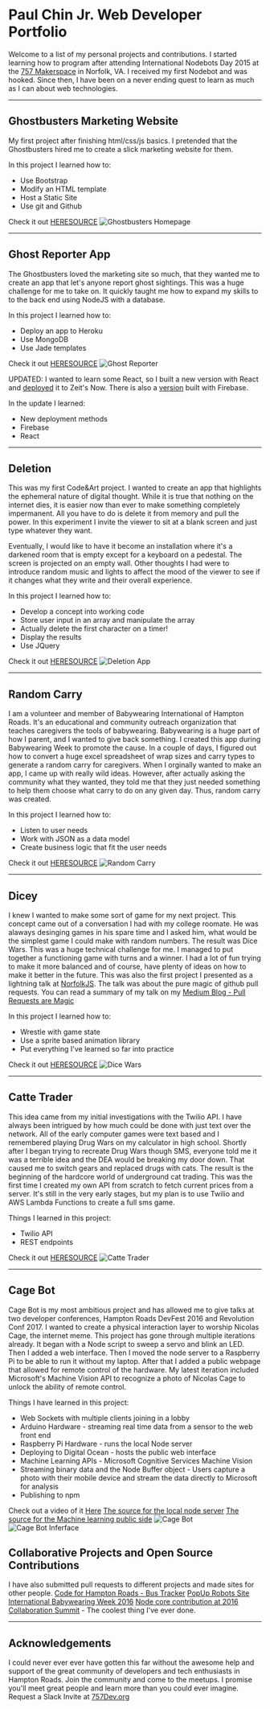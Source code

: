 # Paul Chin Jr. Web Developer Portfolio
Welcome to a list of my personal projects and contributions. I started learning how to program after attending International Nodebots Day 2015 at the [757 Makerspace](http://757makerspace.com) in Norfolk, VA. I received my first Nodebot and was hooked. Since then, I have been on a never ending quest to learn as much as I can about web technologies. 

---
## Ghostbusters Marketing Website
My first project after finishing html/css/js basics. I pretended that the Ghostbusters hired me to create a slick marketing website for them. 

In this project I learned how to: 
* Use Bootstrap
* Modify an HTML template
* Host a Static Site
* Use git and Github

Check it out [HERE](http://ghostbusters.bitballoon.com)[SOURCE](http://github.com/pchinjr/ghostbusters)
![Ghostbusters Homepage](http://i.imgur.com/EA1jVfs.png)

---
## Ghost Reporter App
The Ghostbusters loved the marketing site so much, that they wanted me to create an app that let's anyone report ghost sightings. This was a huge challenge for me to take on. It quickly taught me how to expand my skills to to the back end using  NodeJS with a database.

In this project I learned how to: 
* Deploy an app to Heroku
* Use MongoDB
* Use Jade templates

Check it out [HERE](http://ghostreporter.herokuapp.com)[SOURCE](http://github.com/pchinjr/ghostreporter)
![Ghost Reporter](http://i.imgur.com/gnS6vcp.png)

UPDATED: I wanted to learn some React, so I built a new version with React and [deployed](https://ghostreporter-react-lxuotvklmv.now.sh/) it to Zeit's Now. There is also a [version](https://ghostreact.firebaseapp.com/) built with Firebase.

In the update I learned: 
* New deployment methods
* Firebase
* React

---
## Deletion
This was my first Code&Art project. I wanted to create an app that highlights the ephemeral nature of digital thought. While it is true that nothing on the internet dies, it is easier now than ever to make something completely impermanent. All you have to do is delete it from memory and pull the power. In this experiment I invite the viewer to sit at a blank screen and just type whatever they want. 

Eventually, I would like to have it become an installation where it's a darkened room that is empty except for a keyboard on a pedestal. The screen is projected on an empty wall. Other thoughts I had were to introduce random music and lights to affect the mood of the viewer to see if it changes what they write and their overall experience.

In this project I learned how to: 
* Develop a concept into working code
* Store user input in an array and manipulate the array
* Actually delete the first character on a timer! 
* Display the results
* Use JQuery

Check it out [HERE](http://pchinjr.github.io/deletion)[SOURCE](http://github.com/pchinjr/deletion)
![Deletion App](http://i.imgur.com/JtCxTzx.png)

---
## Random Carry
I am a volunteer and member of Babywearing International of Hampton Roads. It's an educational and community outreach organization that teaches caregivers the tools of babywearing. Babywearing is a huge part of how I parent, and I wanted to give back something. I created this app during Babywearing Week to promote the cause. In a couple of days, I figured out how to convert a huge excel spreadsheet of wrap sizes and carry types to generate a random carry for caregivers. When I orginally wanted to make an app, I came up with really wild ideas. However, after actually asking the community what they wanted, they told me that they just needed something to help them choose what carry to do on any given day. Thus, random carry was created. 

In this project I learned how to: 
* Listen to user needs
* Work with JSON as a data model 
* Create business logic that fit the user needs

Check it out [HERE](http://randomcarry.bitballoon.com)[SOURCE](http://github.com/pchinjr/randomcarry)
![Random Carry](http://i.imgur.com/YPm7S7x.png)

---
## Dicey
I knew I wanted to make some sort of game for my next project. This concept came out of a conversation I had with my college roomate. He was alaways desinging games in his spare time and I asked him, what would be the simplest game I could make with random numbers. The result was Dice Wars. This was a huge technical challenge for me. I managed to put together a functioning game with turns and a winner. I had a lot of fun trying to make it more balanced and of course, have plenty of ideas on how to make it better in the future. This was also the first project I presented as a lightning talk at [NorfolkJS](http://www.norfolkjs.org). The talk was about the pure magic of github pull requests. You can read a summary of my talk on my [Medium Blog - Pull Requests are Magic](https://medium.com/@paulchinjr/pull-requests-are-magic-58f24f0e8760)

In this project I learned how to:
* Wrestle with game state
* Use a sprite based animation library
* Put everything I've learned so far into practice

Check it out [HERE](http://pchinjr.github.io/dicey)[SOURCE](http://github.com/pchinjr/dicey)
![Dice Wars](http://i.imgur.com/FPjKCbh.png)

---
## Catte Trader
This idea came from my initial investigations with the Twilio API. I have always been intrigued by how much could be done with just text over the network. All of the early computer games were text based and I remembered playing Drug Wars on my calculator in high school. Shortly after I began trying to recreate Drug Wars though SMS, everyone told me it was a terrible idea and the DEA would be breaking my door down. That caused me to switch gears and replaced drugs with cats. The result is the beginning of the hardcore world of underground cat trading. This was the first time I created my own API from scratch to fetch current prices from a server. It's still in the very early stages, but my plan is to use Twilio and AWS Lambda Functions to create a full sms game. 

Things I learned in this project: 
* Twilio API
* REST endpoints

Check it out [HERE](http://pchinjr.github.io/cattetrader)[SOURCE](http://github.com/pchinjr/cattetrader)
![Catte Trader](http://i.imgur.com/OAAlO5b.png)

---
## Cage Bot
Cage Bot is my most ambitious project and has allowed me to give talks at two developer conferences, Hampton Roads DevFest 2016 and Revolution Conf 2017. I wanted to create a physical interaction layer to worship Nicolas Cage, the internet meme. This project has gone through multiple iterations already. It began with a Node script to sweep a servo and blink an LED. Then I added a web interface. Then I moved the node server to a Raspberry Pi to be able to run it without my laptop. After that I added a public webpage that allowed for remote control of the hardware. My latest iteration included Microsoft's Machine Vision API to recognize a photo of Nicolas Cage to unlock the ability of remote control. 

Things I have learned in this project: 
* Web Sockets with multiple clients joining in a lobby
* Arduino Hardware - streaming real time data from a sensor to the web front end
* Raspberry Pi Hardware - runs the local Node server
* Deploying to Digital Ocean - hosts the public web interface
* Machine Learning APIs - Microsoft Cognitive Services Machine Vision
* Streaming binary data and the Node Buffer object - Users capture a photo with their mobile device and stream the data directly to Microsoft for analysis
* Publishing to npm

Check out a video of it [Here](https://www.youtube.com/watch?v=FxLoW4LnonQ)
[The source for the local node server](https://github.com/pchinjr/sock-puppet)
[The source for the Machine learning public side](https://github.com/pchinjr/cage-ai)
![Cage Bot](http://i.imgur.com/kwNqTuI.jpg)
![Cage Bot Inferface](http://i.imgur.com/QO4ThPR.png)

## Collaborative Projects and Open Source Contributions
I have also submitted pull requests to different projects and made sites for other people.
[Code for Hampton Roads - Bus Tracker](https://github.com/Code4HR/hrt-bus-finder/pull/177)
[PopUp Robots Site](https://github.com/popuprobots/popuprobots.github.io)
[International Babywearing Week 2016](https://github.com/pchinjr/ibw2016)
[Node core contribution at 2016 Collaboration Summit](https://github.com/nodejs/node/pull/9973) - The coolest thing I've ever done. 

---
## Acknowledgements
I could never ever ever have gotten this far without the awesome help and support of the great community of developers and tech enthusiasts in Hampton Roads. Join the community and come to the meetups. I promise you'll meet great people and learn more than you could ever imagine. Request a Slack Invite at [757Dev.org](http://757dev.org)
